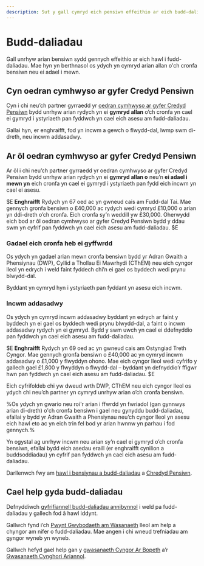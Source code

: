 ```yaml
---
description: Sut y gall cymryd eich pensiwn effeithio ar eich budd-daliadau. Fel arfer, y mwyaf yw eich incwm, y lleiaf o fudd-daliadau a gewch.
---
```


# Budd-daliadau

Gall unrhyw arian bensiwn sydd gennych effeithio ar eich hawl i fudd-daliadau. Mae hyn yn berthnasol os ydych yn cymryd arian allan o'ch cronfa bensiwn neu ei adael i mewn.

## Cyn oedran cymhwyso ar gyfer Credyd Pensiwn

Cyn i chi neu’ch partner gyrraedd yr [oedran cymhwyso ar gyfer Credyd Pensiwn](https://www.gov.uk/calculate-state-pension/y/age) bydd unrhyw arian rydych yn ei **gymryd allan** o’ch cronfa yn cael ei gymryd i ystyriaeth pan fyddwch yn cael eich asesu am fudd-daliadau.

Gallai hyn, er enghraifft, fod yn incwm a gewch o flwydd-dal, lwmp swm di-dreth, neu incwm addasadwy.

## Ar ôl oedran cymhwyso ar gyfer Credyd Pensiwn

Ar ôl i chi neu’ch partner gyrraedd yr oedran cymhwyso ar gyfer Credyd Pensiwn bydd unrhyw arian rydych yn ei **gymryd allan o** neu’n **ei adael i mewn yn** eich cronfa yn cael ei gymryd i ystyriaeth pan fydd eich incwm yn cael ei asesu.

$E
**Enghraifft** Rydych yn 67 oed ac yn gwneud cais am Fudd-dal Tai. Mae gennych gronfa bensiwn o £40,000 ac rydych wedi cymryd £10,000 o arian yn ddi-dreth o’ch cronfa. Eich cronfa sy’n weddill yw £30,000. Oherwydd eich bod ar ôl oedran cymhwyso ar gyfer Credyd Pensiwn bydd y ddau swm yn cyfrif pan fyddwch yn cael eich asesu am fudd-daliadau.
$E

### Gadael eich cronfa heb ei gyffwrdd

Os ydych yn gadael arian mewn cronfa bensiwn bydd yr Adran Gwaith a Phensiynau (DWP), Cyllid a Thollau Ei Mawrhydi (CThEM) neu eich cyngor lleol yn edrych i weld faint fyddech chi’n ei gael os byddech wedi prynu blwydd-dal.

Byddant yn cymryd hyn i ystyriaeth pan fyddant yn asesu eich incwm.

### Incwm addasadwy

Os ydych yn cymryd incwm addasadwy byddant yn edrych ar faint y byddech yn ei gael os byddech wedi prynu blwydd-dal, a faint o incwm addasadwy rydych yn ei gymryd. Bydd y swm uwch yn cael ei ddefnyddio pan fyddwch yn cael eich asesu am fudd-daliadau.

$E
**Enghraifft** Rydych yn 69 oed ac yn gwneud cais am Ostyngiad Treth Cyngor. Mae gennych gronfa bensiwn o £40,000 ac yn cymryd incwm addasadwy o £1,000 y flwyddyn ohono. Mae eich cyngor lleol wedi cyfrifo y gallech gael £1,800 y flwyddyn o flwydd-dal – byddant yn defnyddio’r ffigwr hwn pan fyddwch yn cael eich asesu am fudd-daliadau.
$E

Eich cyfrifoldeb chi yw dweud wrth DWP, CThEM neu eich cyngor lleol os ydych chi neu’ch partner yn cymryd unrhyw arian o’ch cronfa bensiwn.

%Os ydych yn gwario neu roi'r arian i ffwrdd yn fwriadol (gan gynnwys arian di-dreth) o'ch cronfa bensiwn i gael neu gynyddu budd-daliadau, efallai y bydd yr Adran Gwaith a Phensiynau neu’ch cyngor lleol yn asesu eich hawl eto ac yn eich trin fel bod yr arian hwnnw yn parhau i fod gennych.%

Yn ogystal ag unrhyw incwm neu arian sy’n cael ei gymryd o’ch cronfa bensiwn, efallai bydd eich asedau eraill (er enghraifft cynilion a buddsoddiadau) yn cyfrif pan fyddwch yn cael eich asesu am fudd-daliadau.

Darllenwch fwy am [hawl i bensiynau a budd-daliadau](https://www.gov.uk/government/publications/pension-flexibilities-and-dwp-benefits) a [Chredyd Pensiwn](https://www.gov.uk/credyd-pensiwn).

## Cael help gyda budd-daliadau

Defnyddiwch [gyfrifiannell budd-daliadau annibynnol](https://www.gov.uk/benefits-calculators) i weld pa fudd-daliadau y gallech fod â hawl iddynt.

Gallwch fynd i’ch [Pwynt Gwybodaeth am Wasanaeth](http://pensions-service.direct.gov.uk/en/information-points/home.asp) lleol am help a chyngor am nifer o fudd-daliadau. Mae angen i chi wneud trefniadau am gyngor wyneb yn wyneb.

Gallwch hefyd gael help gan y [gwasanaeth Cyngor Ar  Bopeth](https://www.citizensadvice.org.uk/cymraeg/benefits/older-people/benefits-for-older-people/) a’r [Gwasanaeth Cynghori Ariannol](https://www.moneyadviceservice.org.uk/cy/articles/ble-i-gael-cymorth-a-chyngor-am-fudd-daliadau).
